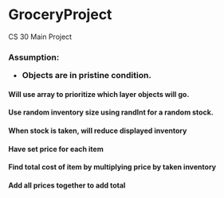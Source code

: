 # GroceryProject
CS 30 Main Project

<h3> Assumption:</h>
<ul>
	<li>Objects are in pristine condition.</li>
</ul>
<h4>Will use array to prioritize which layer objects will go.</h>
<h4>Use random inventory size using randInt for a random stock.</h>
<h4>When stock is taken, will reduce displayed inventory</h>
<h4>Have set price for each item</h>
<h4>Find total cost of item by multiplying price by taken inventory</h>
<h4>Add all prices together to add total</h>